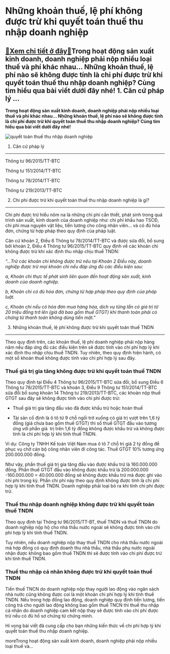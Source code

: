 Những khoản thuế, lệ phí không được trừ khi quyết toán thuế thu nhập doanh nghiệp
=================================================================================

[:gift:Xem chi tiết ở đây:gift:](https://hddtvn.com/nhung-khoan-thue-le-phi-khong-duoc-tru-khi-quyet-toan-thue-thu-nhap-doanh-nghiep/)Trong hoạt động sản xuất kinh doanh, doanh nghiệp phải nộp nhiều loại thuế và phí khác nhau… Những khoản thuế, lệ phí nào sẽ không được tính là chi phí được trừ khi quyết toán thuế thu nhập doanh nghiệp? Cùng tìm hiểu qua bài viết dưới đây nhé! 1. Căn cứ pháp lý …
------------------------------------------------------------------------------------------------------------------------------------------------------------------------------------------------------------------------------------------------------------------------

**Trong hoạt động sản xuất kinh doanh, doanh nghiệp phải nộp nhiều loại thuế và phí khác nhau… Những khoản thuế, lệ phí nào sẽ không được tính là chi phí được trừ khi quyết toán thuế thu nhập doanh nghiệp? Cùng tìm hiểu qua bài viết dưới đây nhé!**


![quyết toán thuế thu nhập doanh nghiệp](https://hddtvn.com/wp-content/uploads/2021/01/image-20150408-18053-d5973j.jpg)


1. Căn cứ pháp lý
-----------------


Thông tư 96/2015/TT-BTC


Thông tư 151/2014/TT-BTC


Thông tư 78/2014/TT-BTC


Thông tư 219/2013/TT-BTC


2. Chi phí được trừ khi quyết toán thuế thu nhập doanh nghiệp là gì?
--------------------------------------------------------------------


Chi phí được trừ hiểu nôm na là những chi phí cần thiết, phát sinh trong quá trình sản xuất, kinh doanh của doanh nghiệp như: chi phí khấu hao TSCĐ, chi phí mua nguyên vật liệu, tiền lương cho công nhân viên… và có đủ hóa đơn, chứng từ hợp pháp theo quy định của pháp luật.


Căn cứ khoản 2, Điều 6 Thông tư 78/2014/TT-BTC và được sửa đổi, bổ sung bởi khoản 2, Điều 4 Thông tư 96/2015/TT-BTC quy định về các khoản chi không được trừ khi xác định thu nhập chịu thuế TNDN:


*“…Trừ các khoản chi không được trừ nêu tại Khoản 2 Điều này, doanh nghiệp được trừ mọi khoản chi nếu đáp ứng đủ các điều kiện sau:*


*a, Khoản chi thực tế phát sinh liên quan đến hoạt động sản xuất, kinh doanh của doanh nghiệp.*


*b, Khoản chi có đủ hóa đơn, chứng từ hợp pháp theo quy định của pháp luật.*


*c, Khoản chi nếu có hóa đơn mua hàng hóa, dịch vụ từng lần có giá trị từ 20 triệu đồng trở lên (giá đã bao gồm thuế GTGT) khi thanh toán phải có chứng từ thanh toán không dùng tiền mặt.”*


3. Những khoản thuế, lệ phí không được trừ khi quyết toán thuế TNDN
-------------------------------------------------------------------


Theo quy định trên, các khoản thuế, lệ phí doanh nghiệp phải nộp hàng năm nếu đáp ứng đủ các điều kiện trên sẽ được tính vào chi phí hợp lý khi xác định thu nhập chịu thuế TNDN. Tuy nhiên, theo quy định hiện hành, có một số khoản thuế không được tính vào chi phí hợp lý sau đây.


### Thuế giá trị gia tăng không được trừ khi quyết toán thuế TNDN


Theo quy định tại Điều 4 Thông tư 96/2015/TT-BTC sửa đổi, bổ sung Điều 6 Thông tư 78/2015/TT-BTC và khoản 3, Điều 9 Thông tư 151/2014/TT-BTC sửa đổi bổ sung khoản 14 Thông tư 219/2013/TT-BTC, các khoản nộp thuế GTGT sau đây sẽ không được tính vào chi phí được trừ:




* Thuế giá trị gia tăng đầu vào đã được khấu trừ hoặc hoàn thuế

* Tài sản cố định là ô tô từ 9 chỗ ngồi trở xuống có giá trị vượt trên 1,6 tỷ đồng (giá chưa bao gồm thuế GTGT) thì số thuế GTGT đầu vào tương ứng với phần giá  trị trên 1,6 tỷ đồng không được khấu trừ và không được tính là chi phí hợp lý khi tính thuế TNDN.



Ví dụ: Công ty TNHH Kế toán Việt Nam mua ô tô 7 chỗ trị giá 2 tỷ đồng để phục vụ chở cán bộ công nhân viên đi công tác. Thuế GTGT 10% tương ứng 200.000.000 đồng.


Như vậy, phần thuế giá trị gia tăng đầu vào được khấu trừ là 160.000.000 đồng. Phần thuế GTGT đầu vào không được khấu trừ là 200.000.000 -160.000.000 = 40.000.000 đồng sẽ không được khấu trừ mà được ghi vào chi phí trong kỳ. Phần chi phí này theo quy định không được tính là chi phí hợp lý khi tính thuế TNDN. Doanh nghiệp phải loại bỏ ra khi tính chi phí được trừ.


### Thuế thu nhập doanh nghiệp không được trừ khi quyết toán thuế TNDN


Theo quy định tại Thông tư 96/2015/TT-BT, thuế TNDN và thuế TNDN do doanh nghiệp nộp hộ cho nhà thầu nước ngoài sẽ không được tính vào chi phí hợp lý khi tính thuế TNDN.


Tuy nhiên, nếu doanh nghiệp nộp thay thuế TNDN cho nhà thầu nước ngoài mà hợp đồng có quy định doanh thu nhà thầu, nhà thầu phụ nước ngoài nhận được không bao gồm thuế TNDN thì sẽ được tính vào chi phí được trừ khi tính thuế TNDN.


### Thuế thu nhập cá nhân không được trừ khi quyết toán thuế TNDN


Tiền thuế TNCN do doanh nghiệp nộp thay người lao động vào ngân sách nhà nước cũng không được coi là một khoản chi phí hợp lý khi tính thuế TNDN. Nếu trong hợp đồng lao động, doanh nghiệp quy định tiền lương, tiền công trả cho người lao động không bao gồm thuế TNCN thì thuế thu nhập cá nhân do doanh nghiệp cam kết nộp thay sẽ được tính vào chi phí được trừ nếu có đủ hồ sơ chứng từ chứng minh.


Hi vọng bài viết đã cung cấp cho bạn những kiến thức về chi phí hợp lý khi quyết toán thuế thu nhập doanh nghiệp.



moreTrong hoạt động sản xuất kinh doanh, doanh nghiệp phải nộp nhiều loại thuế và…


